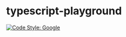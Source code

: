 # typescript-playground

[![Code Style: Google](https://img.shields.io/badge/code%20style-google-blueviolet.svg)](https://github.com/google/gts)